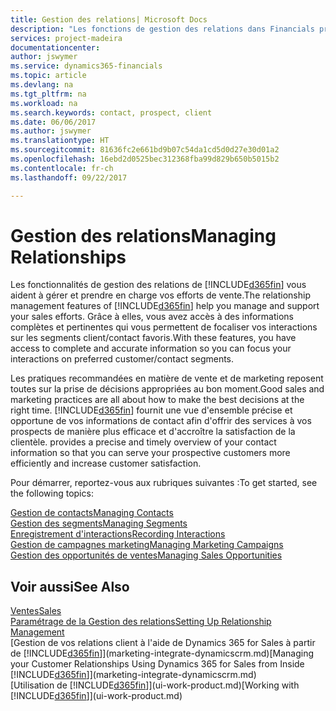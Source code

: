 ```yaml
---
title: Gestion des relations| Microsoft Docs
description: "Les fonctions de gestion des relations dans Financials prennent en charge vos efforts en matière de vente et vous permettent d'accéder à des informations sur les contacts et les prospects afin de pouvoir servir vos clients efficacement."
services: project-madeira
documentationcenter: 
author: jswymer
ms.service: dynamics365-financials
ms.topic: article
ms.devlang: na
ms.tgt_pltfrm: na
ms.workload: na
ms.search.keywords: contact, prospect, client
ms.date: 06/06/2017
ms.author: jswymer
ms.translationtype: HT
ms.sourcegitcommit: 81636fc2e661bd9b07c54da1cd5d0d27e30d01a2
ms.openlocfilehash: 16ebd2d0525bec312368fba99d829b650b5015b2
ms.contentlocale: fr-ch
ms.lasthandoff: 09/22/2017

---
```

# <a name="managing-relationships"></a><span data-ttu-id="3d6c3-103">Gestion des relations</span><span class="sxs-lookup"><span data-stu-id="3d6c3-103">Managing Relationships</span></span>
<span data-ttu-id="3d6c3-104">Les fonctionnalités de gestion des relations de [!INCLUDE[d365fin](includes/d365fin_md.md)] vous aident à gérer et prendre en charge vos efforts de vente.</span><span class="sxs-lookup"><span data-stu-id="3d6c3-104">The relationship management features of [!INCLUDE[d365fin](includes/d365fin_md.md)] help you manage and support your sales efforts.</span></span> <span data-ttu-id="3d6c3-105">Grâce à elles, vous avez accès à des informations complètes et pertinentes qui vous permettent de focaliser vos interactions sur les segments client/contact favoris.</span><span class="sxs-lookup"><span data-stu-id="3d6c3-105">With these features, you have access to complete and accurate information so you can focus your interactions on preferred customer/contact segments.</span></span>

<span data-ttu-id="3d6c3-106">Les pratiques recommandées en matière de vente et de marketing reposent toutes sur la prise de décisions appropriées au bon moment.</span><span class="sxs-lookup"><span data-stu-id="3d6c3-106">Good sales and marketing practices are all about how to make the best decisions at the right time.</span></span> [!INCLUDE[d365fin](includes/d365fin_md.md)]<span data-ttu-id="3d6c3-107"> fournit une vue d'ensemble précise et opportune de vos informations de contact afin d'offrir des services à vos prospects de manière plus efficace et d'accroître la satisfaction de la clientèle.</span><span class="sxs-lookup"><span data-stu-id="3d6c3-107"> provides a precise and timely overview of your contact information so that you can serve your prospective customers more efficiently and increase customer satisfaction.</span></span>

<span data-ttu-id="3d6c3-108">Pour démarrer, reportez-vous aux rubriques suivantes :</span><span class="sxs-lookup"><span data-stu-id="3d6c3-108">To get started, see the following topics:</span></span>

[<span data-ttu-id="3d6c3-109">Gestion de contacts</span><span class="sxs-lookup"><span data-stu-id="3d6c3-109">Managing Contacts</span></span>](marketing-contacts.md)  
[<span data-ttu-id="3d6c3-110">Gestion des segments</span><span class="sxs-lookup"><span data-stu-id="3d6c3-110">Managing Segments</span></span>](marketing-segments.md)  
[<span data-ttu-id="3d6c3-111">Enregistrement d'interactions</span><span class="sxs-lookup"><span data-stu-id="3d6c3-111">Recording Interactions</span></span>](marketing-interactions.md)  
[<span data-ttu-id="3d6c3-112">Gestion de campagnes marketing</span><span class="sxs-lookup"><span data-stu-id="3d6c3-112">Managing Marketing Campaigns</span></span>](marketing-campaigns.md)  
[<span data-ttu-id="3d6c3-113">Gestion des opportunités de ventes</span><span class="sxs-lookup"><span data-stu-id="3d6c3-113">Managing Sales Opportunities</span></span>](marketing-manage-sales-opportunities.md)

## <a name="see-also"></a><span data-ttu-id="3d6c3-114">Voir aussi</span><span class="sxs-lookup"><span data-stu-id="3d6c3-114">See Also</span></span>
[<span data-ttu-id="3d6c3-115">Ventes</span><span class="sxs-lookup"><span data-stu-id="3d6c3-115">Sales</span></span>](sales-manage-sales.md)  
[<span data-ttu-id="3d6c3-116">Paramétrage de la Gestion des relations</span><span class="sxs-lookup"><span data-stu-id="3d6c3-116">Setting Up Relationship Management</span></span>](marketing-setup-marketing.md)  
<span data-ttu-id="3d6c3-117">[Gestion de vos relations client à l'aide de Dynamics 365 for Sales à partir de [!INCLUDE[d365fin](includes/d365fin_md.md)]](marketing-integrate-dynamicscrm.md)</span><span class="sxs-lookup"><span data-stu-id="3d6c3-117">[Managing your Customer Relationships Using Dynamics 365 for Sales from Inside [!INCLUDE[d365fin](includes/d365fin_md.md)]](marketing-integrate-dynamicscrm.md)</span></span>  
<span data-ttu-id="3d6c3-118">[Utilisation de [!INCLUDE[d365fin](includes/d365fin_md.md)]](ui-work-product.md)</span><span class="sxs-lookup"><span data-stu-id="3d6c3-118">[Working with [!INCLUDE[d365fin](includes/d365fin_md.md)]](ui-work-product.md)</span></span>  

